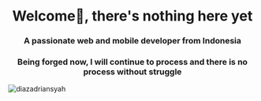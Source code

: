 <h1 align="center">Welcome👋, there's nothing here yet</h1>
<h3 align="center">A passionate web and mobile developer from Indonesia</h3>
<h3 align="center">Being forged now, I will continue to process and there is no process without struggle</h3>

<p align="left"> <img src="https://komarev.com/ghpvc/?username=diazadriansyah&label=Profile%20views&color=0e75b6&style=flat" alt="diazadriansyah" /> </p>
